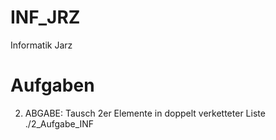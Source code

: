 # INF_JRZ
Informatik Jarz

# Aufgaben

2. ABGABE: Tausch 2er Elemente in doppelt verketteter Liste
./2_Aufgabe_INF
